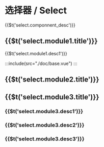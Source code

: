 # 选择器 / Select

<span>{{$t('select.componnent_desc')}}</span>

## <span>{{$t('select.module1.title')}}</span>

<span>{{$t('select.module1.desc1')}}</span>

:::include(src="./doc/base.vue")
:::

## <span>{{$t('select.module2.title')}}</span>

## <span>{{$t('select.module3.title')}}</span>

### <span>{{$t('select.module3.desc1')}}</span>

### <span>{{$t('select.module3.desc2')}}</span>

### <span>{{$t('select.module3.desc3')}}</span>
